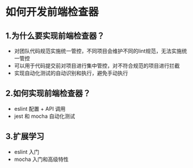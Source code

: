 # 如何开发前端检查器

## 1.为什么要实现前端检查器？
- 对团队代码规范实施统一管控，不同项目会维护不同的lint规范，无法实施统一管控
- 可以用于代码提交前对项目进行集中管控，对不符合规范的项目进行拦截
- 实现自动化测试的自动识别和执行，避免手动执行

## 2.如何实现前端检查器？
- eslint 配置 + API 调用
- jest 和 mocha 自动化测试

## 3.扩展学习
- eslint 入门
- mocha 入门和高级特性
